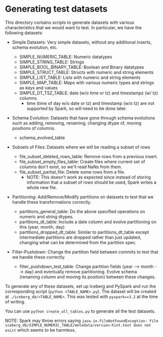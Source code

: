 # Generating test datasets

This directory contains scripts to generate datasets with various characteristics
that we would want to test.
In particular, we have the following datasets:

- Simple Datasets: Very simple datasets, without any additional inserts, schema evolution, etc.

  - SIMPLE_NUMERIC_TABLE: Numeric datatypes
  - SIMPLE_STRING_TABLE: Strings
  - SIMPLE_BOOL_BINARY_TABLE: Boolean and Binary datatypes
  - SIMPLE_STRUCT_TABLE: Structs with numeric and string elements
  - SIMPLE_LIST_TABLE: Lists with numeric and string elements
  - SIMPLE_MAP_TABLE: Maps with various numeric types and strings as keys and values
  - SIMPLE_DT_TSZ_TABLE: date (w/o time or tz) and timestampz (w/ tz) columns.
    - time (time of day w/o date or tz) and timestamp (w/o tz) are not supported by Spark, so will need to be done later.

- Schema Evolution: Datasets that have gone through schema evolutions such as adding, removing, renaming, changing dtype of, moving positions of columns.

  - schema_evolved_table

- Subsets of Files: Datasets where we will be reading a subset of rows

  - file_subset_deleted_rows_table: Remove rows from a previous insert.
  - file_subset_empty_files_table: Create files where current set of columns don't exist, so we'll read NaNs from them.
  - file_subset_partial_file: Delete some rows from a file.
    - NOTE: This doesn't work as expected since instead of storing information that a subset of rows should be used, Spark writes a whole new file.

- Partitioning: Add/Remove/Modify partitions on datasets to test that we handle these transformations correctly.

  - partitions_general_table: Do the above specified operations on numeric and string dtypes.
  - partitions_dt_table: Include a date column and evolve partitioning on this (year, month, day)
  - partitions_dropped_dt_table: Similar to partitions_dt_table except intermediate partitions are dropped rather than just updated, changing what can be determined from the partition spec.

- Filter-Pushdown: Change the partition field between commits to test that we handle these correctly.

  - filter_pushdown_test_table: Change partition fields (year --> month --> day) and eventually remove partitioning. Evolve schema (renaming column and moving its position) between these changes.

To generate any of these datasets, set up Iceberg and PySpark and run the corresponding script (`python <TABLE_NAME>.py`). The dataset
will be created at `./iceberg_db/<TABLE_NAME>`. This was tested with `pyspark==3.2` at the time of writing.

You can use `python create_all_tables.py` to generate all the test datasets.

NOTE: Spark may throw errors saying `java.io.FileNotFoundException: File iceberg_db/SIMPLE_NUMERIC_TABLE/metadata/version-hint.text does not exist`
which seems to be harmless.
